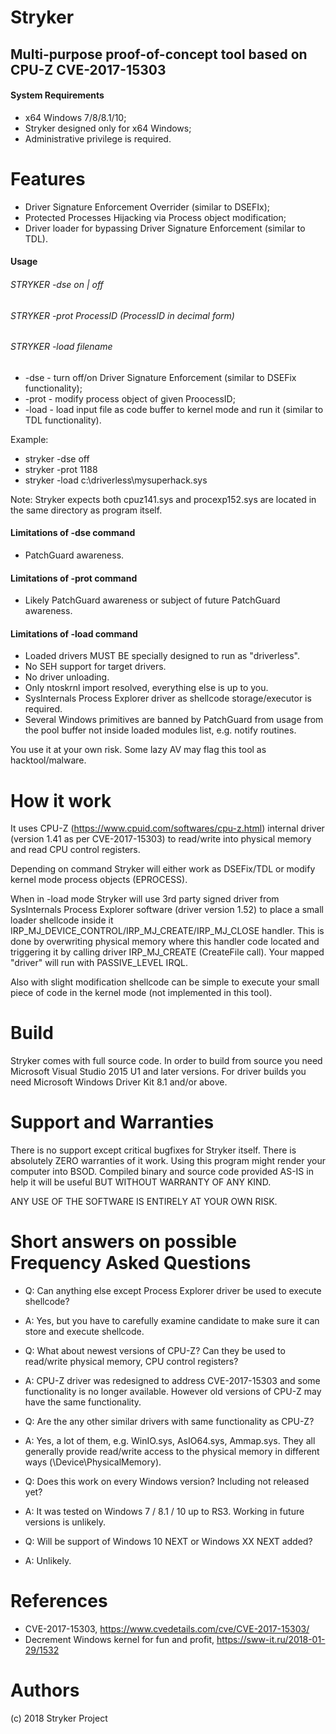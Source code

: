 
# Stryker
## Multi-purpose proof-of-concept tool based on CPU-Z CVE-2017-15303

#### System Requirements

+ x64 Windows 7/8/8.1/10;
+ Stryker designed only for x64 Windows;
+ Administrative privilege is required.

# Features

+ Driver Signature Enforcement Overrider (similar to DSEFIx);
+ Protected Processes Hijacking via Process object modification;
+ Driver loader for bypassing Driver Signature Enforcement (similar to TDL).

#### Usage

###### STRYKER -dse on | off
###### STRYKER -prot ProcessID (ProcessID in decimal form)
###### STRYKER -load filename
* -dse   - turn off/on Driver Signature Enforcement (similar to DSEFix functionality);
* -prot  - modify process object of given ProocessID;
* -load  - load input file as code buffer to kernel mode and run it (similar to TDL functionality).

Example:
+ stryker -dse off
+ stryker -prot 1188
+ stryker -load c:\driverless\mysuperhack.sys

Note:
Stryker expects both cpuz141.sys and procexp152.sys are located in the same directory as program itself.

#### Limitations of -dse command

+ PatchGuard awareness.

#### Limitations of -prot command

+ Likely PatchGuard awareness or subject of future PatchGuard awareness.

#### Limitations of -load command

+ Loaded drivers MUST BE specially designed to run as "driverless".
+ No SEH support for target drivers.
+ No driver unloading.
+ Only ntoskrnl import resolved, everything else is up to you.
+ SysInternals Process Explorer driver as shellcode storage/executor is required.
+ Several Windows primitives are banned by PatchGuard from usage from the pool buffer not inside loaded modules list, e.g. notify routines.

You use it at your own risk. Some lazy AV may flag this tool as hacktool/malware.

# How it work

It uses CPU-Z (https://www.cpuid.com/softwares/cpu-z.html) internal driver (version 1.41 as per CVE-2017-15303) to read/write into physical memory and read CPU control registers.

Depending on command Stryker will either work as DSEFix/TDL or modify kernel mode process objects (EPROCESS). 

When in -load mode Stryker will use 3rd party signed driver from SysInternals Process Explorer software (driver version 1.52) to place a small loader shellcode inside it IRP_MJ_DEVICE_CONTROL/IRP_MJ_CREATE/IRP_MJ_CLOSE handler. This is done by overwriting physical memory where this handler code located and triggering it by calling driver IRP_MJ_CREATE (CreateFile call). Your mapped "driver" will run with PASSIVE_LEVEL IRQL.

Also with slight modification shellcode can be simple to execute your small piece of code in the kernel mode (not implemented in this tool).

# Build 

Stryker comes with full source code.
In order to build from source you need Microsoft Visual Studio 2015 U1 and later versions. For driver builds you need Microsoft Windows Driver Kit 8.1 and/or above.

# Support and Warranties

There is no support except critical bugfixes for Stryker itself. There is absolutely ZERO warranties of it work. 
Using this program might render your computer into BSOD. Compiled binary and source code provided AS-IS in help it will be useful BUT WITHOUT WARRANTY OF ANY KIND.

ANY USE OF THE SOFTWARE IS ENTIRELY AT YOUR OWN RISK.

#  Short answers on possible Frequency Asked Questions
+ Q: Can anything else except Process Explorer driver be used to execute shellcode?
+ A: Yes, but you have to carefully examine candidate to make sure it can store and execute shellcode.

+ Q: What about newest versions of CPU-Z? Can they be used to read/write physical memory, CPU control registers?
+ A: CPU-Z driver was redesigned to address CVE-2017-15303 and some functionality is no longer available. However old versions of CPU-Z may have the same functionality.

+ Q: Are the any other similar drivers with same functionality as CPU-Z?
+ A: Yes, a lot of them, e.g. WinIO.sys, AsIO64.sys, Ammap.sys. They all generally provide read/write access to the physical memory in different ways (\Device\PhysicalMemory).

+ Q: Does this work on every Windows version? Including not released yet?
+ A: It was tested on Windows 7 / 8.1 / 10 up to RS3. Working in future versions is unlikely.

+ Q: Will be support of Windows 10 NEXT or Windows XX NEXT added?
+ A: Unlikely.

# References

* CVE-2017-15303, https://www.cvedetails.com/cve/CVE-2017-15303/
* Decrement Windows kernel for fun and profit, https://sww-it.ru/2018-01-29/1532

# Authors

(c) 2018 Stryker Project


